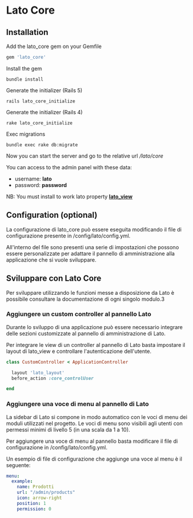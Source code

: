 # Lato Core

## Installation

Add the lato_core gem on your Gemfile

```ruby
gem 'lato_core'
```
Install the gem

```console
bundle install
```

Generate the initializer (Rails 5)

```console
rails lato_core_initialize
```

Generate the initializer (Rails 4)

```console
rake lato_core_initialize
```

Exec migrations

```console
bundle exec rake db:migrate
```

Now you can start the server and go to the relative url */lato/core*

You can access to the admin panel with these data:

* username: **lato**
* password: **password**

NB: You must install to work lato property **[lato_view](https://github.com/LatoTeam/lato_view)**

## Configuration (optional)

La configurazione di lato_core può essere eseguita modificando il file di configurazione presente in /config/lato/config.yml.

All'interno del file sono presenti una serie di impostazioni che possono essere personalizzate per adattare il pannello di amministrazione alla applicazione che si vuole sviluppare.

## Sviluppare con Lato Core

Per sviluppare utilizzando le funzioni messe a disposizione da Lato è possibile consultare la documentazione di ogni singolo modulo.3

### Aggiungere un custom controller al pannello Lato

Durante lo sviluppo di una applicazione può essere necessario integrare delle sezioni customizzate al pannello di amministrazione di Lato.

Per integrare le view di un controller al pannello di Lato basta impostare il layout di lato_view e controllare l'autenticazione dell'utente.

```ruby
class CustomController < ApplicationController

  layout 'lato_layout'
  before_action :core_controlUser

end
```

### Aggiungere una voce di menu al pannello di Lato

La sidebar di Lato si compone in modo automatico con le voci di menu dei moduli utilizzati nel progetto. Le voci di menu sono visibili agli utenti con permessi minimi di livello 5 (in una scala da 1 a 10).

Per aggiungere una voce di menu al pannello basta modificare il file di configurazione in /config/lato/config.yml.

Un esempio di file di configurazione che aggiunge una voce al menu è il seguente:

```yaml
menu:
  example:
    name: Prodotti
    url: "/admin/products"
    icon: arrow-right
    position: 1
    permission: 0
```
